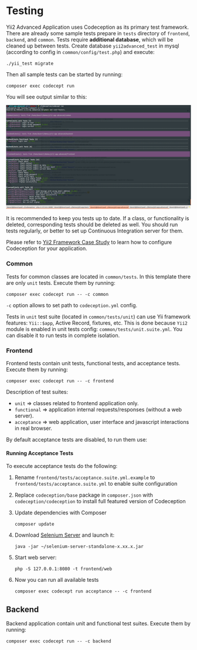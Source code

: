 Testing
===============================

Yii2 Advanced Application uses Codeception as its primary test framework. 
There are already some sample tests prepare in `tests` directory of `frontend`, `backend`, and `common`.
Tests require **additional database**, which will be cleaned up between tests. 
Create database `yii2advanced_test` in mysql (according to config in `common/config/test.php`) and execute: 

```
./yii_test migrate
```

Then all sample tests can be started by running:

```
composer exec codecept run
```

You will see output similar to this:

![](images/tests.png)

It is recommended to keep you tests up to date. If a class, or functionality is deleted, corresponding tests should be deleted as well.
You should run tests regularly, or better to set up Continuous Integration server for them.  

Please refer to [Yii2 Framework Case Study](http://codeception.com/for/yii) to learn how to configure Codeception for your application.

### Common

Tests for common classes are located in `common/tests`. In this template there are only `unit` tests.
Execute them by running:

```
composer exec codecept run -- -c common 
```

`-c` option allows to set path to `codeception.yml` config.

Tests in `unit` test suite (located in `common/tests/unit`) can use Yii framework features: `Yii::$app`, Active Record, fixtures, etc.
This is done because `Yii2` module is enabled in unit tests config: `common/tests/unit.suite.yml`. You can disable it to run tests in complete isolation. 


### Frontend

Frontend tests contain unit tests, functional tests, and acceptance tests.
Execute them by running:

```
composer exec codecept run -- -c frontend
```

Description of test suites:

* `unit` ⇒ classes related to frontend application only.
* `functional` ⇒ application internal requests/responses (without a web server).
* `acceptance` ⇒ web application, user interface and javascript interactions in real browser.

By default acceptance tests are disabled, to run them use:

#### Running Acceptance Tests

To execute acceptance tests do the following:  

1. Rename `frontend/tests/acceptance.suite.yml.example` to `frontend/tests/acceptance.suite.yml` to enable suite configuration

2. Replace `codeception/base` package in `composer.json` with `codeception/codeception` to install full featured
   version of Codeception

3. Update dependencies with Composer 

    ```
    composer update  
    ```

4. Download [Selenium Server](http://www.seleniumhq.org/download/) and launch it:

    ```
    java -jar ~/selenium-server-standalone-x.xx.x.jar
    ``` 

5. Start web server:

    ```
    php -S 127.0.0.1:8080 -t frontend/web
    ```

6. Now you can run all available tests

   ```
   composer exec codecept run acceptance -- -c frontend
   ```

## Backend

Backend application contain unit and functional test suites. Execute them by running:

```
composer exec codecept run -- -c backend 
```